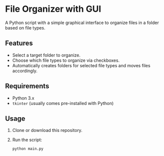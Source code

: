 # File Organizer with GUI

A Python script with a simple graphical interface to organize files in a folder based on file types.

## Features

- Select a target folder to organize.
- Choose which file types to organize via checkboxes.
- Automatically creates folders for selected file types and moves files accordingly.

## Requirements

- Python 3.x
- `tkinter` (usually comes pre-installed with Python)

## Usage

1. Clone or download this repository.
2. Run the script:

   ```bash
   python main.py
